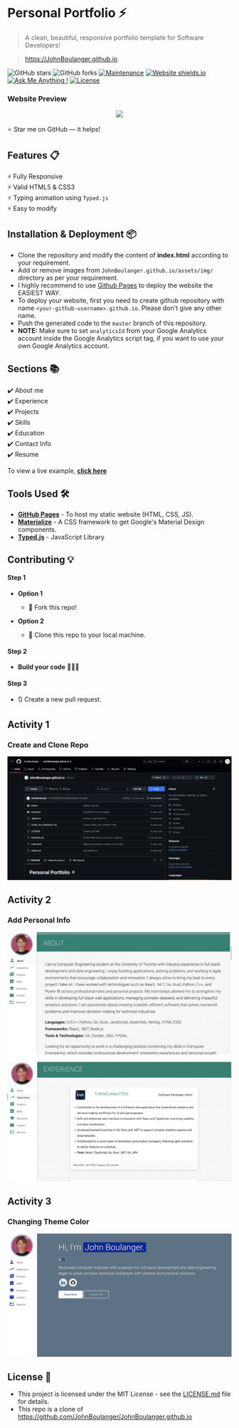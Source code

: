 # Personal Portfolio ⚡️ 
> A clean, beautiful, responsive portfolio template for Software Developers!

> https://JohnBoulanger.github.io

![GitHub stars](https://img.shields.io/github/stars/JohnBoulanger/JohnBoulanger.github.io) 
![GitHub forks](https://img.shields.io/github/forks/JohnBoulanger/JohnBoulanger.github.io)
[![Maintenance](https://img.shields.io/badge/maintained-yes-green.svg)](https://github.com/JohnBoulanger/JohnBoulanger.github.io/commits/master)
[![Website shields.io](https://img.shields.io/badge/website-up-yellow)](http://JohnBoulanger.github.io/)
[![Ask Me Anything !](https://img.shields.io/badge/ask%20me-linkedin-1abc9c.svg)](https://www.linkedin.com/in/JohnBoulanger/)
[![License](http://img.shields.io/:license-mit-blue.svg?style=flat-square)](http://badges.mit-license.org)

### Website Preview
<p align="center"> 
  <kbd>
    <a href="https://JohnBoulanger.github.io" target="_blank"><img src="examples/preview.gif">
  </a>
  </kbd>
</p>

:star: Star me on GitHub — it helps!

## Features 📋
⚡️ Fully Responsive\
⚡️ Valid HTML5 & CSS3\
⚡️ Typing animation using `Typed.js`\
⚡️ Easy to modify

## Installation & Deployment 📦
- Clone the repository and modify the content of <b>index.html</b> according to your requirement.
- Add or remove images from `JohnBoulanger.github.io/assets/img/` directory as per your requirement.
- I highly recommend to use [Github Pages](https://create-react-app.dev/docs/deployment/#github-pages) to deploy the website the EASIEST WAY.
- To deploy your website, first you need to create github repository with name `<your-github-username>.github.io`. Please don't give any other name.
- Push the generated code to the `master` branch of this repository.
- <b>NOTE:</b> Make sure to set `analyticsId` from your Google Analytics account inside the Google Analytics script tag, if you want to use your own Google Analytics account.

## Sections 📚
✔️ About me\
✔️ Experience\
✔️ Projects \
✔️ Skills \
✔️ Education\
✔️ Contact Info\
✔️ Resume

To view a live example, **[click here](https://JohnBoulanger.github.io/)**

## Tools Used 🛠️
* [<b>GitHub Pages</b>](https://create-react-app.dev/docs/deployment/#github-pages) - To host my static website (HTML, CSS, JS).
* [<b>Materialize</b>](https://materializecss.com/) - A CSS framework to get Google's Material Design components.
* [<b>Typed.js</b>](https://mattboldt.com/demos/typed-js/) - JavaScript Library

## Contributing 💡
#### Step 1

- **Option 1**
    - 🍴 Fork this repo!

- **Option 2**
    - 👯 Clone this repo to your local machine.


#### Step 2

- **Build your code** 🔨🔨🔨

#### Step 3

- 🔃 Create a new pull request.

## Activity 1
### Create and Clone Repo
<p align="center"> 
  <kbd>
    <a href="https://JohnBoulanger.github.io" target="_blank"><img src="screenshots/clonecomplete.png">
  </a>
  </kbd>
</p>

## Activity 2
### Add Personal Info
<p align="center"> 
  <kbd>
    <a href="https://JohnBoulanger.github.io" target="_blank"><img src="screenshots/about.png">
  </a>
  </kbd>
</p>
<p align="center"> 
  <kbd>
    <a href="https://JohnBoulanger.github.io" target="_blank"><img src="screenshots/experience.png">
  </a>
  </kbd>
</p>

## Activity 3
### Changing Theme Color
<p align="center"> 
  <kbd>
    <a href="https://JohnBoulanger.github.io" target="_blank"><img src="screenshots/updatecolor.png">
  </a>
  </kbd>
</p>

## License 📄
* This project is licensed under the MIT License - see the [LICENSE.md](./LICENSE) file for details.
* This repo is a clone of https://github.com/JohnBoulanger/JohnBoulanger.github.io